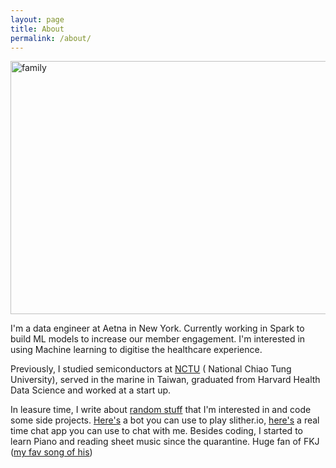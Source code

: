 ```yaml
---
layout: page
title: About
permalink: /about/
---
```


<img src="/images/family.png" alt="family" width="540" height="405">

I'm a data engineer at Aetna in New York. Currently working in Spark to build ML models to increase our member engagement. I'm interested in using Machine learning to digitise the healthcare experience. 

Previously, I studied semiconductors at [NCTU](https://www.google.com/maps/place/National+Yangming+Jiaotong+University/@24.7868862,120.9974969,15z/data=!4m5!3m4!1s0x0:0x3929da7f3a723e9a!8m2!3d24.7868862!4d120.9974969) ( National Chiao Tung University), served in the marine in Taiwan, graduated from Harvard Health Data Science and worked at a start up. 


In leasure time, I write about [random stuff](https://morrishsu.com/) that I'm interested in and code some side projects. [Here's](https://github.com/whhsu2/slither.io_ReinforcementLearning) a bot you can use to play slither.io, [here's](https://message-morris.herokuapp.com/login) a real time chat app you can use to chat with me. Besides coding, I started to learn Piano and reading sheet music since the quarantine. Huge fan of FKJ ([my fav song of his](https://www.youtube.com/watch?v=Xk7Hx9eNrmU))
